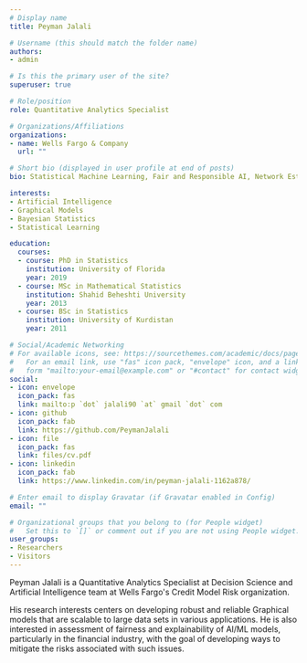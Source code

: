```yaml
---
# Display name
title: Peyman Jalali

# Username (this should match the folder name)
authors:
- admin

# Is this the primary user of the site?
superuser: true

# Role/position
role: Quantitative Analytics Specialist

# Organizations/Affiliations
organizations:
- name: Wells Fargo & Company 
  url: ""

# Short bio (displayed in user profile at end of posts)
bio: Statistical Machine Learning, Fair and Responsible AI, Network Estimation, Dimension Reduction, Morcove Chain Monte Carlo (MCMC)

interests:
- Artificial Intelligence
- Graphical Models
- Bayesian Statistics
- Statistical Learning 

education:
  courses:
  - course: PhD in Statistics
    institution: University of Florida
    year: 2019
  - course: MSc in Mathematical Statistics
    institution: Shahid Beheshti University
    year: 2013
  - course: BSc in Statistics
    institution: University of Kurdistan
    year: 2011

# Social/Academic Networking
# For available icons, see: https://sourcethemes.com/academic/docs/page-builder/#icons
#   For an email link, use "fas" icon pack, "envelope" icon, and a link in the
#   form "mailto:your-email@example.com" or "#contact" for contact widget.
social:
- icon: envelope
  icon_pack: fas
  link: mailto:p `dot` jalali90 `at` gmail `dot` com
- icon: github
  icon_pack: fab
  link: https://github.com/PeymanJalali
- icon: file
  icon_pack: fas
  link: files/cv.pdf
- icon: linkedin
  icon_pack: fab
  link: https://www.linkedin.com/in/peyman-jalali-1162a878/

# Enter email to display Gravatar (if Gravatar enabled in Config)
email: ""

# Organizational groups that you belong to (for People widget)
#   Set this to `[]` or comment out if you are not using People widget.
user_groups:
- Researchers
- Visitors
---
```

Peyman Jalali is a Quantitative Analytics Specialist at Decision Science and Artificial Intelligence team at Wells Fargo's Credit Model Risk organization. 

His research interests centers on developing robust and reliable Graphical models that are scalable to large data sets in various applications. He is also interested in assessment of fairness and explainability of AI/ML models, particularly in the financial industry, with the goal of developing ways to mitigate the risks associated with such issues. 





